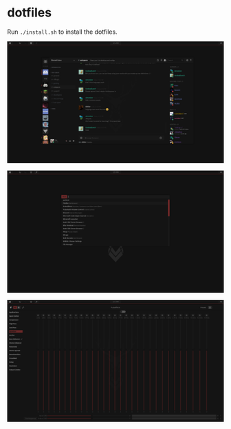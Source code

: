 # dotfiles
Run `./install.sh` to install the dotfiles.

![img1](https://raw.githubusercontent.com/Vixtron/dotfiles/master/wallpapers/deerdiscord.png)

![img2](https://raw.githubusercontent.com/Vixtron/dotfiles/master/wallpapers/deerrofi.png)

![img3](https://raw.githubusercontent.com/Vixtron/dotfiles/master/wallpapers/deereq.png)
